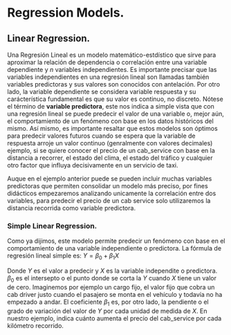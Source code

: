 # Regression Models.

## Linear Regression.

Una Regresión Lineal es un modelo matemático-estdístico que sirve para aproximar la relación de dependencia o correlación entre una variable dependiente y $n$ variables independientes.
Es importante precisar que las variables independientes en una regresión lineal son llamadas también variables predictoras y sus valores son conocidos con antelación. Por otro lado, la variable dependiente se considera  variable respuesta y su carácterística fundamental es que su valor es continuo, no discreto.
Nótese el término de **variable predictora**, este nos indica a simple vista que con una regresión lineal se puede predecir el valor de una variable o, mejor aún, el comportamiento de un fenómeno con base en los datos históricos del mismo. Así mismo, es importante resaltar que estos modelos son óptimos para predecir valores futuros cuando se espera que la variable de respuesta arroje un valor continuo (genralmente con valores decimales) ejemplo, si se quiere conocer el precio de un cab_service con base en la distancia a recorrer, el estado del clima, el estado del tráfico y cualquier otro factor que influya decisivamente en un servicio de taxi.

Auque en el ejemplo anterior puede se pueden incluir muchas variables predictoras que permiten consolidar un modelo más preciso, por fines didácticos empezaremos analizando unicamente la correlación entre dos variables, para predecir el precio de un cab service solo utilizaremos la distancia recorrida como variable predictora.

### Simple Linear Regression.
Como ya dijimos, este modelo permite predecir un fenómeno con base en el comportamiento de una variable independiente o predictora.
La fórmula de regresión lineal simple es:
$Y = \beta_{0} + \beta_{1}X$

Donde $Y$ es el valor a predecir y $X$ es la variable independite o predictora.
$\beta_{0}$ es el intersepto o el punto donde se corta la $Y$ cuando $X$ tiene un valor de cero. Imaginemos por ejemplo un cargo fijo, el valor fijo que cobra un cab driver justo cuando el pasajero se monta en el vehículo y todavía no ha empezado a andar.
El coeficiente $\beta_{1}$ es, por otro lado, la pendiente o el grado de variación del valor de $Y$ por cada unidad de medida de $X$. En nuestro ejemplo, indica cuánto aumenta el precio del cab_service por cada kilómetro recorrido.

